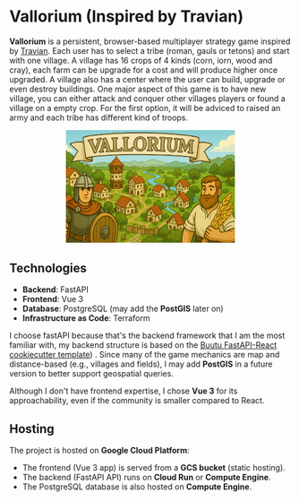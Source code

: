 # Vallorium (Inspired by Travian)

**Vallorium** is a persistent, browser-based multiplayer strategy game inspired by [Travian](https://www.travian.com/). Each user has to select a tribe (roman, gauls or tetons) and start with one village. A village has 16 crops of 4 kinds (corn, iorn, wood and cray), each farm can be upgrade for a cost and will produce higher once upgraded. A village also has a center where the user can build, upgrade or even destroy buildings. One major aspect of this game is to have new village, you can either attack and conquer other villages players or found a village on a empty crop. For the first option, it will be adviced to raised an army and each tribe has different kind of troops.

<p align="center">
  <img src="docs/img/vallorium_gameplay_2.png" alt="Vallorium Gameplay" width="60%" />
</p>

## Technologies

- **Backend**: FastAPI
- **Frontend**: Vue 3
- **Database**: PostgreSQL (may add the **PostGIS** later on)
- **Infrastructure as Code**: Terraform

I choose fastAPI because that's the backend framework that I am the most familiar with, my backend structure is based on the [Buutu FastAPI-React cookiecutter template](https://github.com/Buuntu/fastapi-react)) . Since many of the game mechanics are map and distance-based (e.g., villages and fields), I may add **PostGIS** in a future version to better support geospatial queries.

Although I don't have frontend expertise, I chose **Vue 3** for its approachability, even if the community is smaller compared to React.

## Hosting

The project is hosted on **Google Cloud Platform**:

- The frontend (Vue 3 app) is served from a **GCS bucket** (static hosting).
- The backend (FastAPI API) runs on **Cloud Run** or **Compute Engine**.
- The PostgreSQL database is also hosted on **Compute Engine**.
